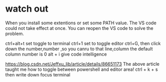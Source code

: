 # watch out
When you install some extentions or set some PATH value. The VS code could not take effect at once.
You can reopen the VS code to solve the problem.

ctrl+alt+t  set toggle to terminal
ctrl+1      set to toggle editor
ctrl+G, then click down the number,number ,so you canru to that line,column the default column number is 0
alt + i  give code intelligence

https://blog.csdn.net/Jeffxu_lib/article/details/86651173
The above article taught me how to toggle between powershell and editor area!
ctrl + k + s then write down focus terminal